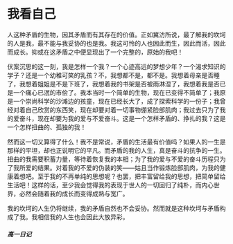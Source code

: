 # 我看自己
人这种矛盾的生物，因其矛盾而有其存在的价值。正如冀汸所说，最了解我的坎坷的人是我，最不能与我妥协的也是我。我这可怜的人也因此而生，因此而活，因此而成长。抑或在这矛盾之中便显现出了一个完整的，原始的我吧！

伏案沉思的这一刻，我是怎样一个我？一个心迹高远的梦想少年？一个渴求知识的学子？还是一个幼稚可笑的乳孩？不，我想都不是，都不是。我想着母亲是否睡了，我想着姐姐是不是下班了，我想着我的书架是否被雨淋湿了，我想着我是否已是一个痛心已泯的市侩了。我本当时一个简单的生物，现在已变得不简单了；我原是一个崇尚科学的沙滩边的孩童，现在已经长大了，成了探索科学的一份子；我曾经对着自己欣赏的东西笑，现在却要对着一切事物绷紧脸部肌肉；我过去只为了我的爱奋斗，现在却要为我的爱与不爱奋斗。这是一个怎样矛盾的、挣扎的我？这是一个怎样扭曲的、孤独的我！

然而这一切又算得了什么！我不是常说，矛盾的生活最有价值吗？如果人的一生是那样的平坦，却也正说明它的平凡。而矛盾的我的人生，真是奋斗的抗争的一生。扭曲的我需要积蓄力量，等待着恢复我的本相；为了我的爱与不爱的奋斗历程只为了我所爱的结果。对着我的不爱的伪装的笑——姑且当作锻炼脸部肌肉，为我的健康着想吧。至于我的不再单纯的思想呢？也罢，把丰富留给我的思想，把简单留给生活吧！这样的话，至少我会觉得我的表现于世人的一切回归了纯朴，而内心世界，必然会随着我的成长而变得成熟与宽广。

我的坎坷的人生仍将继续，我的矛盾自然也不会妥协。然而就是这种坎坷与矛盾构成了我。我相信我的人生也会因此大放异彩。
###### **高一日记**
